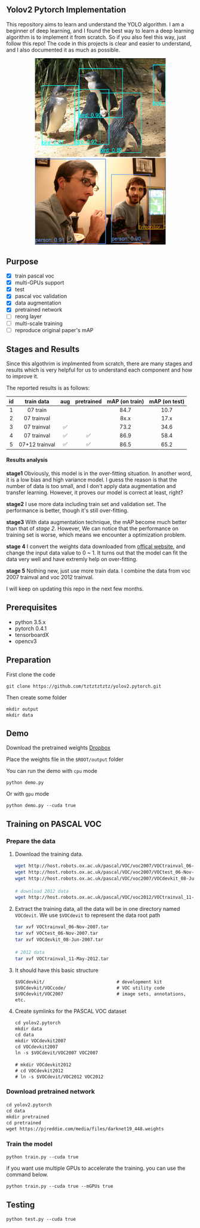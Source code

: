 ## Yolov2 Pytorch Implementation

This repository aims to learn and understand the YOLO algorithm. I am a beginner of deep learning, and I found the best way to learn a deep learning algorithm is to implement it from scratch. So if you also feel this way, just follow this repo! The code in this projects is clear and easier to understand, and I also documented it as much as possible. 

<div style="color:#0000FF" align="center">
<img src="images/result3.png" width="350"/>
<img src="images/result1.png" width="350"/> 
</div>

## Purpose

- [x] train pascal voc
- [x] multi-GPUs support
- [x] test
- [x] pascal voc validation
- [x] data augmentation
- [x] pretrained network
- [ ] reorg layer
- [ ] multi-scale training
- [ ] reproduce original paper's mAP

## Stages and Results

Since this algothrim is implmented from scratch, there are many stages and results which is very helpful for us to understand each component and how to improve it.

The reported results is as follows:

|id| train data | aug | pretrained|  mAP (on train) | mAP (on test)|
| :---: | :----------: | :----------: | :---: | :----------: | :---: |
| 1 | 07 train | | |84.7| 10.7|
| 2 | 07 trainval | | | 8x.x |17.x| 
| 3 | 07 trainval|:white_check_mark: | | 73.2 | 34.6 |
| 4 | 07 trainval| :white_check_mark:| :white_check_mark:| 86.9 | 58.4 |
| 5 | 07+12 trainval| :white_check_mark:| :white_check_mark:| 86.5 | 65.2 |

#### Results analysis

**stage1**
Obviously, this model is in the over-fitting situation. In another word, it is a low bias and high variance model. I guess the reason is that the number of data is too small, and I don't apply data augmentation and transfer learning. However, it proves our model is correct at least, right?

**stage2** I use more data including train set and validation set. The performance is better, though it's still over-fitting.

**stage3** With data augmentation technique, the mAP become much better than that of *stage 2*. However, We can notice that the performance on training set is worse, which means we encounter a optimization problem.

**stage 4** I convert the weights data downloaded from [offical website](https://pjreddie.com/darknet/imagenet/), and change the input data value to 0 ~ 1. It turns out that the model can fit the data very well and have extremly help on over-fitting.

**stage 5** Nothing new, just use more train data. I combine the data from voc 2007 trainval and voc 2012 trainval.


I will keep on updating this repo in the next few months.

## Prerequisites
- python 3.5.x
- pytorch 0.4.1
- tensorboardX
- opencv3

## Preparation

First clone the code

    git clone https://github.com/tztztztztz/yolov2.pytorch.git

Then create some folder

    mkdir output 
    mkdir data

## Demo

Download the pretrained weights [Dropbox](https://www.dropbox.com/s/ktri39krexxpa5d/yolov2_epoch_160.pth?dl=0)

Place the weights file in the `$ROOT/output` folder

You can run the demo with `cpu` mode

    python demo.py

Or with `gpu` mode

    python demo.py --cuda true

## Training on PASCAL VOC

### Prepare the data

1. Download the training data.

    ```bash
    wget http://host.robots.ox.ac.uk/pascal/VOC/voc2007/VOCtrainval_06-Nov-2007.tar
    wget http://host.robots.ox.ac.uk/pascal/VOC/voc2007/VOCtest_06-Nov-2007.tar
    wget http://host.robots.ox.ac.uk/pascal/VOC/voc2007/VOCdevkit_08-Jun-2007.tar
    
    # download 2012 data
    wget http://host.robots.ox.ac.uk/pascal/VOC/voc2012/VOCtrainval_11-May-2012.tar
    ```    


2. Extract the training data, all the data will be in one directory named `VOCdevit`. We use `$VOCdevit` to represent
the data root path

    ```bash
    tar xvf VOCtrainval_06-Nov-2007.tar
    tar xvf VOCtest_06-Nov-2007.tar
    tar xvf VOCdevkit_08-Jun-2007.tar
    
    # 2012 data
    tar xvf VOCtrainval_11-May-2012.tar
    ```

3. It should have this basic structure

    ```
    $VOCdevkit/                           # development kit
    $VOCdevkit/VOCcode/                   # VOC utility code
    $VOCdevkit/VOC2007                    # image sets, annotations, etc.
    ```

4. Create symlinks for the PASCAL VOC dataset

    ```
    cd yolov2.pytorch
    mkdir data
    cd data
    mkdir VOCdevkit2007
    cd VOCdevkit2007
    ln -s $VOCdevit/VOC2007 VOC2007
    
    # mkdir VOCdevkit2012
    # cd VOCdevkit2012
    # ln -s $VOCdevit/VOC2012 VOC2012
    ```
    
### Download pretrained network

    cd yolov2.pytorch
    cd data
    mkdir pretrained
    cd pretrained
    wget https://pjreddie.com/media/files/darknet19_448.weights
    


### Train the model
    python train.py --cuda true
     
 if you want use multiple GPUs to accelerate the training. you can use the command below.
 
    python train.py --cuda true --mGPUs true
    
    
## Testing 
 
    python test.py --cuda true
 
 

















